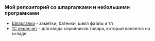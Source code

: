 
### Мой репозиторий со шпаргалками и небольшими програмками

- [Шпаргалки](CheatSheets) - заметки, батники, шелл файлы и тп
- [1C пересчет](SerialNumbers) - для ввода серийников товара, который валяется на складе
